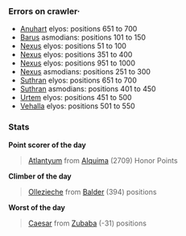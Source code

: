 ### Errors on crawler·
- [Anuhart](/#/ranking/Anuhart) elyos: positions 651 to 700
- [Barus](/#/ranking/Barus) asmodians: positions 101 to 150
- [Nexus](/#/ranking/Nexus) elyos: positions 51 to 100
- [Nexus](/#/ranking/Nexus) elyos: positions 351 to 400
- [Nexus](/#/ranking/Nexus) elyos: positions 951 to 1000
- [Nexus](/#/ranking/Nexus) asmodians: positions 251 to 300
- [Suthran](/#/ranking/Suthran) elyos: positions 651 to 700
- [Suthran](/#/ranking/Suthran) asmodians: positions 401 to 450
- [Urtem](/#/ranking/Urtem) elyos: positions 451 to 500
- [Vehalla](/#/ranking/Vehalla) elyos: positions 501 to 550


### Stats

**Point scorer of the day**
>[Atlantyum](/#/character/Alquima/697748) from [Alquima](/#/ranking/Alquima)  (2709) Honor Points


**Climber of the day**
>[Ollezieche](/#/character/Balder/920843) from [Balder](/#/ranking/Balder)  (394) positions


**Worst of the day**
>[Caesar](/#/character/Zubaba/22004) from [Zubaba](/#/ranking/Zubaba)  (-31) positions


